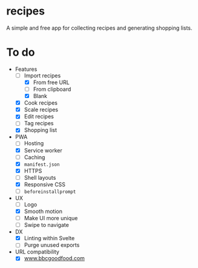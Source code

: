 # recipes

A simple and free app for collecting recipes and generating shopping lists.

# To do

- Features
  - [ ] Import recipes
    - [x] From free URL
    - [ ] From clipboard
    - [x] Blank
  - [x] Cook recipes
  - [x] Scale recipes
  - [x] Edit recipes
  - [ ] Tag recipes
  - [x] Shopping list
- PWA
  - [ ] Hosting
  - [x] Service worker
  - [ ] Caching
  - [x] `manifest.json`
  - [x] HTTPS
  - [ ] Shell layouts
  - [x] Responsive CSS
  - [ ] `beforeinstallprompt`
- UX
  - [ ] Logo
  - [x] Smooth motion
  - [ ] Make UI more unique
  - [ ] Swipe to navigate
- DX
  - [x] Linting within Svelte
  - [ ] Purge unused exports
- URL compatibility
  - [x] www.bbcgoodfood.com
